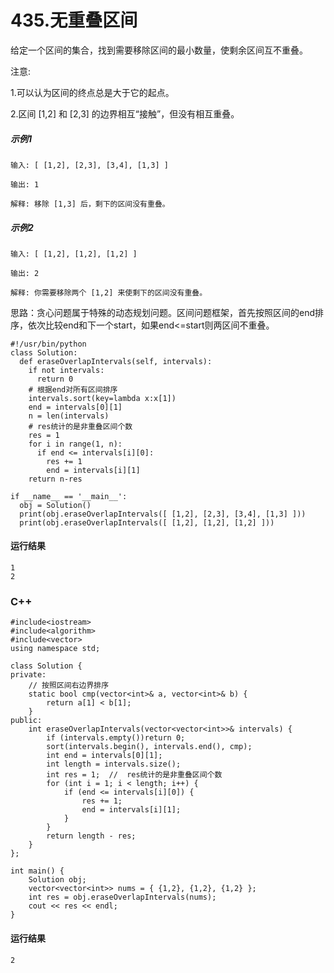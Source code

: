 # 435.无重叠区间
给定一个区间的集合，找到需要移除区间的最小数量，使剩余区间互不重叠。

注意:

1.可以认为区间的终点总是大于它的起点。

2.区间 [1,2] 和 [2,3] 的边界相互“接触”，但没有相互重叠。

##### 示例1
    输入: [ [1,2], [2,3], [3,4], [1,3] ]

    输出: 1

    解释: 移除 [1,3] 后，剩下的区间没有重叠。

##### 示例2
    输入: [ [1,2], [1,2], [1,2] ]

    输出: 2

    解释: 你需要移除两个 [1,2] 来使剩下的区间没有重叠。

思路：贪心问题属于特殊的动态规划问题。区间问题框架，首先按照区间的end排序，依次比较end和下一个start，如果end<=start则两区间不重叠。

    #!/usr/bin/python
    class Solution:
      def eraseOverlapIntervals(self, intervals):
        if not intervals:
          return 0
        # 根据end对所有区间排序
        intervals.sort(key=lambda x:x[1])
        end = intervals[0][1]
        n = len(intervals)
        # res统计的是非重叠区间个数
        res = 1
        for i in range(1, n):
          if end <= intervals[i][0]:
            res += 1
            end = intervals[i][1]
        return n-res

    if __name__ == '__main__':
      obj = Solution()
      print(obj.eraseOverlapIntervals([ [1,2], [2,3], [3,4], [1,3] ]))
      print(obj.eraseOverlapIntervals([ [1,2], [1,2], [1,2] ]))

#### 运行结果
    1
    2

### C++

    #include<iostream>
    #include<algorithm>
    #include<vector>
    using namespace std;

    class Solution {
    private:
        // 按照区间右边界排序
        static bool cmp(vector<int>& a, vector<int>& b) {
            return a[1] < b[1];
        }
    public:
        int eraseOverlapIntervals(vector<vector<int>>& intervals) {
            if (intervals.empty())return 0;
            sort(intervals.begin(), intervals.end(), cmp);
            int end = intervals[0][1];
            int length = intervals.size();
            int res = 1;  //  res统计的是非重叠区间个数
            for (int i = 1; i < length; i++) {
                if (end <= intervals[i][0]) {
                    res += 1;
                    end = intervals[i][1];
                }
            }
            return length - res;
        }
    };

    int main() {
        Solution obj;
        vector<vector<int>> nums = { {1,2}, {1,2}, {1,2} };
        int res = obj.eraseOverlapIntervals(nums);
        cout << res << endl;
    }
#### 运行结果
    2
